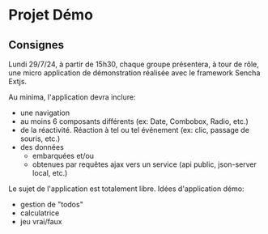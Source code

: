 # Projet Démo

## Consignes
Lundi 29/7/24, à partir de 15h30, chaque groupe présentera, à tour de rôle, une micro application de démonstration réalisée avec le
framework Sencha Extjs. 

Au minima, l'application devra inclure:
- une navigation
- au moins 6 composants différents (ex: Date, Combobox, Radio, etc.)
- de la réactivité. Réaction à tel ou tel événement (ex: clic, passage de souris, etc.)
- des données 
    - embarquées et/ou 
    - obtenues par requêtes ajax vers un service (api public, json-server local, etc.)

Le sujet de l'application est totalement libre. 
Idées d'application démo:
- gestion de "todos"
- calculatrice
- jeu vrai/faux
